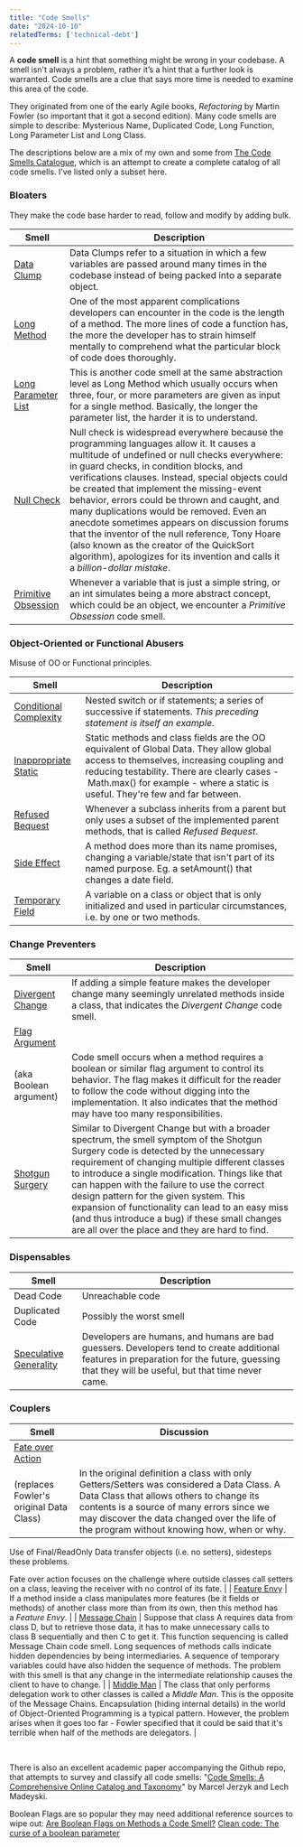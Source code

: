 ```yaml
---
title: "Code Smells"
date: "2024-10-10"
relatedTerms: ['technical-debt']
---
```


A **code smell** is a hint that something might be wrong in your codebase. A smell isn't always a problem, rather it’s a hint that a further look is warranted. Code smells are a clue that says more time is needed to examine this area of the code.

They originated from one of the early Agile books, _Refactoring_ by Martin Fowler (so important that it got a second edition). Many code smells are simple to describe: Mysterious Name, Duplicated Code, Long Function, Long Parameter List and Long Class.

The descriptions below are a mix of my own and some from [The Code Smells Catalogue](https://github.com/Luzkan/smells/blob/main/README.md), which is an attempt to create a complete catalog of all code smells. I’ve listed only a subset here.

### Bloaters

They make the code base harder to read, follow and modify by adding bulk.

| **Smell** | **Description** |
| --- | --- |
| [Data Clump](https://luzkan.github.io/smells/data-clump) | Data Clumps refer to a situation in which a few variables are passed around many times in the codebase instead of being packed into a separate object. |
| [Long Method](https://luzkan.github.io/smells/long-method) | One of the most apparent complications developers can encounter in the code is the length of a method. The more lines of code a function has, the more the developer has to strain himself mentally to comprehend what the particular block of code does thoroughly. |
| [Long Parameter List](https://luzkan.github.io/smells/long-parameter-list) | This is another code smell at the same abstraction level as Long Method which usually occurs when three, four, or more parameters are given as input for a single method. Basically, the longer the parameter list, the harder it is to understand. |
| [Null Check](https://luzkan.github.io/smells/null-check) | Null check is widespread everywhere because the programming languages allow it. It causes a multitude of undefined or null checks everywhere: in guard checks, in condition blocks, and verifications clauses. Instead, special objects could be created that implement the missing-event behavior, errors could be thrown and caught, and many duplications would be removed. Even an anecdote sometimes appears on discussion forums that the inventor of the null reference, Tony Hoare (also known as the creator of the QuickSort algorithm), apologizes for its invention and calls it a _billion-dollar mistake_. |
| [Primitive Obsession](https://luzkan.github.io/smells/primitive-obsession) | Whenever a variable that is just a simple string, or an int simulates being a more abstract concept, which could be an object, we encounter a _Primitive Obsession_ code smell. |

### Object-Oriented or Functional Abusers

Misuse of OO or Functional principles.

| **Smell** | **Description** |
| --- | --- |
| [Conditional Complexity](https://luzkan.github.io/smells/conditional-complexity) | Nested switch or if statements; a series of successive if statements. _This preceding statement is itself an example._ |
| [Inappropriate Static](https://luzkan.github.io/smells/inappropriate-static) | Static methods and class fields are the OO equivalent of Global Data. They allow global access to themselves, increasing coupling and reducing testability. There are clearly cases -  Math.max() for example - where a static is useful. They're few and far between. |
| [Refused Bequest](https://luzkan.github.io/smells/refused-bequest) | Whenever a subclass inherits from a parent but only uses a subset of the implemented parent methods, that is called _Refused Bequest_. |
| [Side Effect](https://luzkan.github.io/smells/side-effects) | A method does more than its name promises, changing a variable/state that isn't part of its named purpose. Eg. a setAmount() that changes a date field. |
| [Temporary Field](https://luzkan.github.io/smells/temporary-field) | A variable on a class or object that is only initialized and used in particular circumstances, i.e. by one or two methods. |

### Change Preventers

| **Smell** | **Description** |
| --- | --- |
| [Divergent Change](https://luzkan.github.io/smells/divergent-change) | If adding a simple feature makes the developer change many seemingly unrelated methods inside a class, that indicates the _Divergent Change_ code smell. |
| [Flag Argument](https://luzkan.github.io/smells/flag-argument)
(aka Boolean argument) | Code smell occurs when a method requires a boolean or similar flag argument to control its behavior. The flag makes it difficult for the reader to follow the code without digging into the implementation. It also indicates that the method may have too many responsibilities. |
| [Shotgun Surgery](https://luzkan.github.io/smells/shotgun-surgery) | Similar to Divergent Change but with a broader spectrum, the smell symptom of the Shotgun Surgery code is detected by the unnecessary requirement of changing multiple different classes to introduce a single modification. Things like that can happen with the failure to use the correct design pattern for the given system. This expansion of functionality can lead to an easy miss (and thus introduce a bug) if these small changes are all over the place and they are hard to find. |

### Dispensables

| **Smell** | **Description** |
| --- | --- |
| Dead Code | Unreachable code |
| Duplicated Code | Possibly the worst smell |
| [Speculative Generality](https://luzkan.github.io/smells/speculative-generality) | Developers are humans, and humans are bad guessers. Developers tend to create additional features in preparation for the future, guessing that they will be useful, but that time never came. |

### Couplers

| **Smell** | **Discussion** |
| --- | --- |
| [Fate over Action](https://luzkan.github.io/smells/fate-over-action)
(replaces Fowler's original Data Class) | In the original definition a class with only Getters/Setters was considered a Data Class. A Data Class that allows others to change its contents is a source of many errors since we may discover the data changed over the life of the program without knowing how, when or why.

Use of Final/ReadOnly Data transfer objects (i.e. no setters), sidesteps these problems.

Fate over action focuses on the challenge where outside classes call setters on a class, leaving the receiver with no control of its fate. |
| [Feature Envy](https://luzkan.github.io/smells/feature-envy) | If a method inside a class manipulates more features (be it fields or methods) of another class more than from its own, then this method has a _Feature Envy_. |
| [Message Chain](https://luzkan.github.io/smells/message-chain) | Suppose that class A requires data from class D, but to retrieve those data, it has to make unnecessary calls to class B sequentially and then C to get it. This function sequencing is called Message Chain code smell. Long sequences of methods calls indicate hidden dependencies by being intermediaries. A sequence of temporary variables could have also hidden the sequence of methods. The problem with this smell is that any change in the intermediate relationship causes the client to have to change. |
| [Middle Man](https://luzkan.github.io/smells/middle-man) | The class that only performs delegation work to other classes is called a _Middle Man_. This is the opposite of the Message Chains. Encapsulation (hiding internal details) in the world of Object-Oriented Programming is a typical pattern. However, the problem arises when it goes too far - Fowler specified that it could be said that it's terrible when half of the methods are delegators. |

 

There is also an excellent academic paper accompanying the Github repo, that attempts to survey and classify all code smells: "[Code Smells: A Comprehensive Online Catalog and Taxonomy](https://madeyski.e-informatyka.pl/download/JerzykMadeyski23.pdf)" by Marcel Jerzyk and Lech Madeyski.

Boolean Flags are so popular they may need additional reference sources to wipe out: [Are Boolean Flags on Methods a Code Smell?](https://ardalis.com/are-boolean-flags-on-methods-a-code-smell/) [Clean code: The curse of a boolean parameter](https://medium.com/@amlcurran/clean-code-the-curse-of-a-boolean-parameter-c237a830b7a3)

